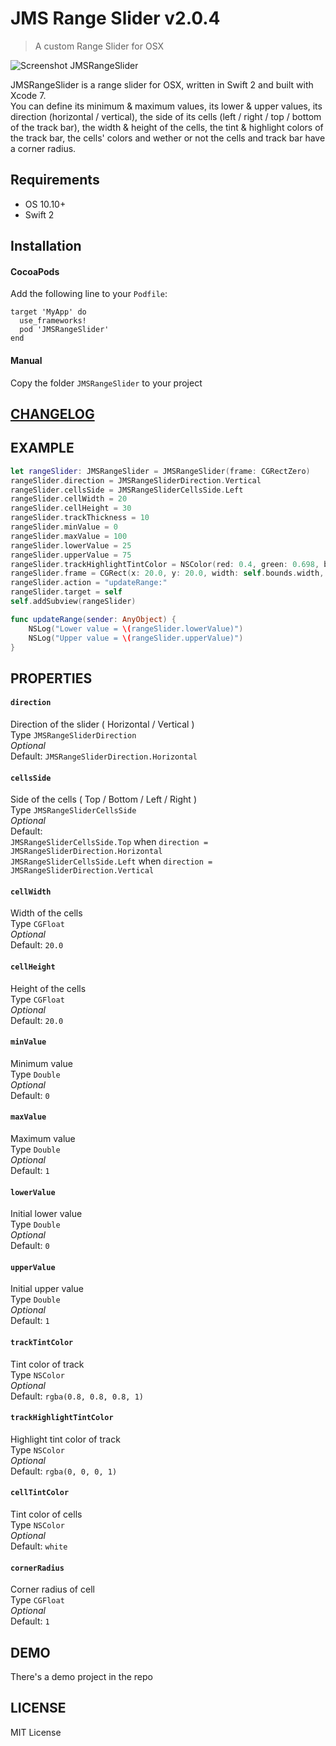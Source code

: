 # JMS Range Slider v2.0.4

> A custom Range Slider for OSX

![Screenshot JMSRangeSlider](screenshot.gif)

JMSRangeSlider is a range slider for OSX, written in Swift 2 and built with Xcode 7.  
You can define its minimum & maximum values, its lower & upper values, its direction (horizontal / vertical), the side of its cells (left / right / top / bottom of the track bar), the width & height of the cells, the tint & highlight colors of the track bar, the cells' colors and wether or not the cells and track bar have a corner radius.

## Requirements
* OS 10.10+
* Swift 2

## Installation
#### CocoaPods
Add the following line to your `Podfile`:  
```
target 'MyApp' do
  use_frameworks!
  pod 'JMSRangeSlider'
end
```

#### Manual
Copy the folder `JMSRangeSlider` to your project

## [CHANGELOG](./CHANGELOG.md)

## EXAMPLE

```swift
let rangeSlider: JMSRangeSlider = JMSRangeSlider(frame: CGRectZero)
rangeSlider.direction = JMSRangeSliderDirection.Vertical
rangeSlider.cellsSide = JMSRangeSliderCellsSide.Left
rangeSlider.cellWidth = 20
rangeSlider.cellHeight = 30
rangeSlider.trackThickness = 10
rangeSlider.minValue = 0
rangeSlider.maxValue = 100
rangeSlider.lowerValue = 25
rangeSlider.upperValue = 75
rangeSlider.trackHighlightTintColor = NSColor(red: 0.4, green: 0.698, blue: 1.0, alpha: 1.0)
rangeSlider.frame = CGRect(x: 20.0, y: 20.0, width: self.bounds.width, height: 30.0)
rangeSlider.action = "updateRange:"
rangeSlider.target = self
self.addSubview(rangeSlider)

func updateRange(sender: AnyObject) {
    NSLog("Lower value = \(rangeSlider.lowerValue)")
    NSLog("Upper value = \(rangeSlider.upperValue)")
}
```

## PROPERTIES

#### `direction`
Direction of the slider ( Horizontal / Vertical )  
Type `JMSRangeSliderDirection`  
_Optional_  
Default: `JMSRangeSliderDirection.Horizontal`  

#### `cellsSide`  
Side of the cells ( Top / Bottom / Left / Right )  
Type `JMSRangeSliderCellsSide`  
_Optional_  
Default:  
`JMSRangeSliderCellsSide.Top` when `direction = JMSRangeSliderDirection.Horizontal`  
`JMSRangeSliderCellsSide.Left` when `direction = JMSRangeSliderDirection.Vertical`  

#### `cellWidth`  
Width of the cells  
Type `CGFloat`  
_Optional_  
Default: `20.0`  

#### `cellHeight`  
Height of the cells  
Type `CGFloat`  
_Optional_  
Default: `20.0`  

#### `minValue`  
Minimum value  
Type `Double`  
_Optional_  
Default: `0`  

#### `maxValue`  
Maximum value  
Type `Double`  
_Optional_  
Default: `1`  

#### `lowerValue`  
Initial lower value  
Type `Double`  
_Optional_  
Default: `0`  

#### `upperValue`  
Initial upper value  
Type `Double`  
_Optional_  
Default: `1`  

#### `trackTintColor`  
Tint color of track  
Type `NSColor`  
_Optional_  
Default: `rgba(0.8, 0.8, 0.8, 1)`  

#### `trackHighlightTintColor`  
Highlight tint color of track  
Type `NSColor`  
_Optional_  
Default: `rgba(0, 0, 0, 1)`  

#### `cellTintColor`  
Tint color of cells  
Type `NSColor`  
_Optional_  
Default: `white`  

#### `cornerRadius`  
Corner radius of cell  
Type `CGFloat`  
_Optional_  
Default: `1`  

## DEMO
There's a demo project in the repo

## LICENSE
MIT License
